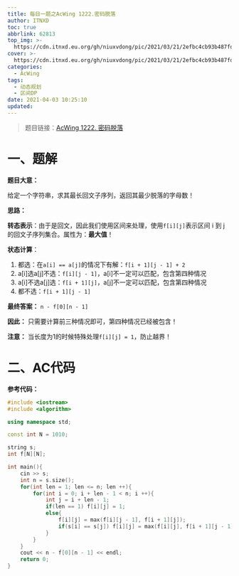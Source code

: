 ```yaml
---
title: 每日一题之AcWing 1222.密码脱落
author: ITNXD
toc: true
abbrlink: 62813
top_img: >-
  https://cdn.itnxd.eu.org/gh/niuxvdong/pic/2021/03/21/2efbc4cb93b487fd05b4faaa113a1b7d.png
cover: >-
  https://cdn.itnxd.eu.org/gh/niuxvdong/pic/2021/03/21/2efbc4cb93b487fd05b4faaa113a1b7d.png
categories:
  - AcWing
tags:
  - 动态规划
  - 区间DP
date: 2021-04-03 10:25:10
updated:
---
```






> 题目链接：[AcWing 1222. 密码脱落](https://www.acwing.com/problem/content/1224/)





# 一、题解



**题目大意：**

给定一个字符串，求其最长回文子序列，返回其最少脱落的字母数！



**思路：**



**转态表示**：由于是回文，因此我们使用区间来处理，使用`f[i][j]`表示区间 i 到 j 的回文子序列集合。属性为：**最大值**！

**状态计算**：

1. 都选：在`a[i] == a[j]`的情况下有解：`f[i + 1][j - 1] + 2`
2. a[i]选a[j]不选：`f[i][j - 1]`，a[i]不一定可以匹配，包含第四种情况
3. a[i]不选a[j]选：`f[i + 1][j]`，a[j]不一定可以匹配，包含第四种情况
4. 都不选：`f[i + 1][j - 1]`

**最终答案：** `n - f[0][n - 1]`



**因此：** 只需要计算前三种情况即可，第四种情况已经被包含！



**注意：** 当长度为1的时候特殊处理`f[i][j] = 1`，防止越界！











# 二、AC代码

**参考代码：**



```c++
#include <iostream>
#include <algorithm>

using namespace std;

const int N = 1010;

string s;
int f[N][N];

int main(){
    cin >> s;
    int n = s.size();
    for(int len = 1; len <= n; len ++){
        for(int i = 0; i + len - 1 < n; i ++){
            int j = i + len - 1;
            if(len == 1) f[i][j] = 1;
            else{
                f[i][j] = max(f[i][j - 1], f[i + 1][j]);
                if(s[i] == s[j]) f[i][j] = max(f[i][j], f[i + 1][j - 1] + 2);
            }
        }
    }
    cout << n - f[0][n - 1] << endl;
    return 0;
}
```


